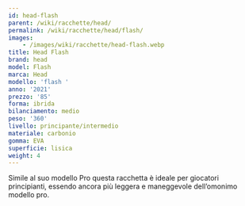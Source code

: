 ```yaml
---
id: head-flash
parent: /wiki/racchette/head/
permalink: /wiki/racchette/head/flash/
images:
    - /images/wiki/racchette/head-flash.webp
title: Head Flash
brand: head
model: Flash
marca: Head
modello: 'flash '
anno: '2021'
prezzo: '85'
forma: ibrida
bilanciamento: medio
peso: '360'
livello: principante/intermedio
materiale: carbonio
gomma: EVA
superficie: lisica
weight: 4
---
```

Simile al suo modello Pro questa racchetta è ideale per giocatori principianti, essendo ancora più leggera e maneggevole dell’omonimo modello pro.
